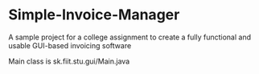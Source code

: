 # Simple-Invoice-Manager
A sample project for a college assignment to create a fully functional and usable GUI-based invoicing software

Main class is sk.fiit.stu.gui/Main.java
